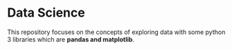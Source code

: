 # Data Science

This repository focuses on the concepts of exploring data with some python 3 libraries which are **pandas and matplotlib**.